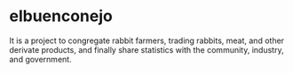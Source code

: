 # elbuenconejo
It is a project to congregate rabbit farmers, trading rabbits,  meat, and other derivate products, and finally share statistics with the community, industry, and government.
